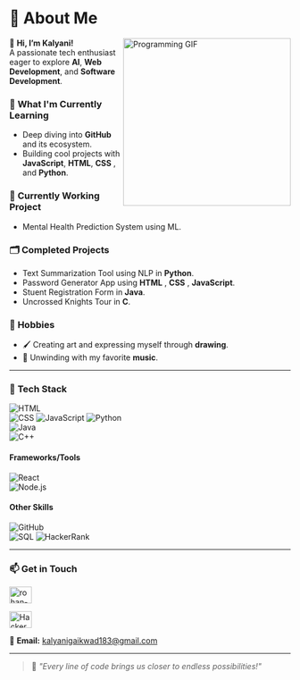 # 🌟 About Me  

<img src="https://media.giphy.com/media/26tn33aiTi1jkl6H6/giphy.gif" align="right" width="300" alt="Programming GIF">


 
👋 **Hi, I’m Kalyani!**  
A passionate tech enthusiast eager to explore **AI**, **Web Development**, and **Software Development**.  

### 🌱 **What I'm Currently Learning**  
- Deep diving into **GitHub** and its ecosystem.  
- Building cool projects with **JavaScript**, **HTML**, **CSS** , and **Python**.

### 🚀 **Currently Working Project**
- Mental Health Prediction System using ML.

### 🗂️ **Completed Projects**
- Text Summarization Tool using NLP in **Python**.
- Password Generator App using **HTML** , **CSS** , **JavaScript**.
- Stuent Registration Form in **Java**.
- Uncrossed Knights Tour in **C**.

### 🎨 **Hobbies**  
- 🖌️ Creating art and expressing myself through **drawing**.  
- 🎵 Unwinding with my favorite **music**.  

---

### 🔧 **Tech Stack**    
![HTML](https://img.shields.io/badge/HTML5-E34F26?style=for-the-badge&logo=html5&logoColor=black)  
![CSS](https://img.shields.io/badge/CSS3-1572B6?style=for-the-badge&logo=css3&logoColor=black) 
![JavaScript](https://img.shields.io/badge/JavaScript-F7DF1E?style=for-the-badge&logo=javascript&logoColor=black)
![Python](https://img.shields.io/badge/Python-3776AB?style=for-the-badge&logo=python&logoColor=black)  
![Java](https://img.shields.io/badge/Java-007396?style=for-the-badge&logo=java&logoColor=white)  
![C++](https://img.shields.io/badge/C++-00599C?style=for-the-badge&logo=cplusplus&logoColor=black) 

#### Frameworks/Tools  
![React](https://img.shields.io/badge/React-61DAFB?style=for-the-badge&logo=react&logoColor=black)  
![Node.js](https://img.shields.io/badge/Node.js-339933?style=for-the-badge&logo=nodedotjs&logoColor=black)  

#### Other Skills  
![GitHub](https://img.shields.io/badge/GitHub-100000?style=for-the-badge&logo=github&logoColor=white)  
![SQL](https://img.shields.io/badge/SQL-4479A1?style=for-the-badge&logo=postgresql&logoColor=black)
![HackerRank](https://img.shields.io/badge/HackerRank-2EC866?style=for-the-badge&logo=hackerrank&logoColor=white)

---

### 📫 **Get in Touch**  
<a href="https://www.linkedin.com/in/kalyani-gaikwad-4727a9265" target="_blank"><img align="center" src="https://raw.githubusercontent.com/rahuldkjain/github-profile-readme-generator/master/src/images/icons/Social/linked-in-alt.svg" alt="rohan-kinnal-6841451a4" height="30" width="40" /></a> 

<a href="https://www.hackerrank.com/profile/kalyanigaikwad13" target="_blank">
  <img align="center" src="https://raw.githubusercontent.com/rahuldkjain/github-profile-readme-generator/master/src/images/icons/Social/hackerrank.svg" alt="HackerRank Profile" height="30" width="40" />
</a>


📧 **Email:** kalyanigaikwad183@gmail.com

---

> 🌟 *"Every line of code brings us closer to endless possibilities!"*  
